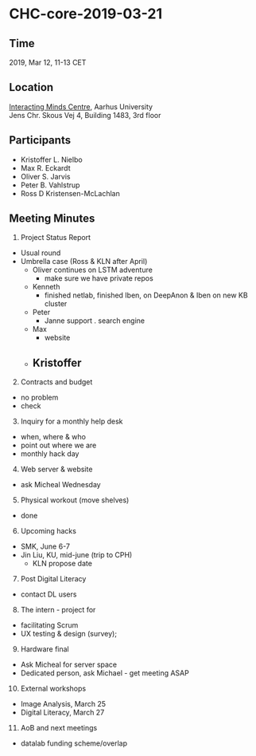 # CHC-core-2019-03-21 #

## Time ##
2019, Mar 12, 11-13 CET

## Location ##
[Interacting Minds Centre](http://www.au.dk/om/organisation/find-au/bygningskort/?b=1483), Aarhus University  
Jens Chr. Skous Vej 4, Building 1483, 3rd floor

## Participants ##
- Kristoffer L. Nielbo
- Max R. Eckardt
- Oliver S. Jarvis
- Peter B. Vahlstrup
- Ross D Kristensen-McLachlan

## Meeting Minutes ##

1. Project Status Report
  - Usual round
  - Umbrella case (Ross & KLN after April)
    - Oliver continues on LSTM adventure
      - make sure we have private repos
    - Kenneth
      - finished netlab, finished Iben, on DeepAnon & Iben on new KB cluster
    - Peter
      - Janne support
      . search engine
    - Max
      - website
    - Kristoffer
      -  

2. Contracts and budget
  - no problem
  - check

3. Inquiry for a monthly help desk
  - when, where & who
  - point out where we are
  - monthly hack day

4. Web server & website
  - ask Micheal Wednesday

5. Physical workout (move shelves)
  - done

6. Upcoming hacks
  - SMK, June 6-7
  - Jin Liu, KU, mid-june (trip to CPH)
      - KLN propose date

7. Post Digital Literacy
  - contact DL users

8. The intern - project for
  - facilitating Scrum
  - UX testing & design (survey);

9. Hardware final
  - Ask Micheal for server space
  - Dedicated person, ask Michael - get meeting ASAP

10. External workshops
  - Image Analysis, March 25
  - Digital Literacy, March 27

11. AoB and next meetings
  - datalab funding scheme/overlap
